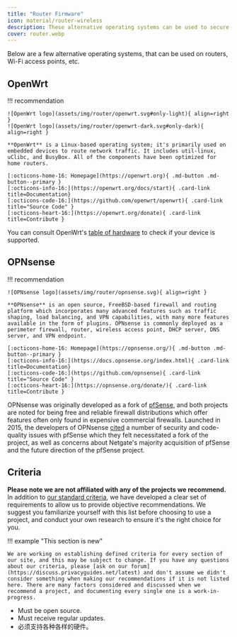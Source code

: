 ```yaml
---
title: "Router Firmware"
icon: material/router-wireless
description: These alternative operating systems can be used to secure your router or Wi-Fi access point.
cover: router.webp
---
```


Below are a few alternative operating systems, that can be used on routers, Wi-Fi access points, etc.

## OpenWrt

!!! recommendation

    ![OpenWrt logo](assets/img/router/openwrt.svg#only-light){ align=right }
    ![OpenWrt logo](assets/img/router/openwrt-dark.svg#only-dark){ align=right }
    
    **OpenWrt** is a Linux-based operating system; it's primarily used on embedded devices to route network traffic. It includes util-linux, uClibc, and BusyBox. All of the components have been optimized for home routers.
    
    [:octicons-home-16: Homepage](https://openwrt.org){ .md-button .md-button--primary }
    [:octicons-info-16:](https://openwrt.org/docs/start){ .card-link title=Documentation}
    [:octicons-code-16:](https://github.com/openwrt/openwrt){ .card-link title="Source Code" }
    [:octicons-heart-16:](https://openwrt.org/donate){ .card-link title=Contribute }

You can consult OpenWrt's [table of hardware](https://openwrt.org/toh/start) to check if your device is supported.

## OPNsense

!!! recommendation

    ![OPNsense logo](assets/img/router/opnsense.svg){ align=right }
    
    **OPNsense** is an open source, FreeBSD-based firewall and routing platform which incorporates many advanced features such as traffic shaping, load balancing, and VPN capabilities, with many more features available in the form of plugins. OPNsense is commonly deployed as a perimeter firewall, router, wireless access point, DHCP server, DNS server, and VPN endpoint.
    
    [:octicons-home-16: Homepage](https://opnsense.org/){ .md-button .md-button--primary }
    [:octicons-info-16:](https://docs.opnsense.org/index.html){ .card-link title=Documentation}
    [:octicons-code-16:](https://github.com/opnsense){ .card-link title="Source Code" }
    [:octicons-heart-16:](https://opnsense.org/donate/){ .card-link title=Contribute }

OPNsense was originally developed as a fork of [pfSense](https://en.wikipedia.org/wiki/PfSense), and both projects are noted for being free and reliable firewall distributions which offer features often only found in expensive commercial firewalls. Launched in 2015, the developers of OPNsense [cited](https://docs.opnsense.org/history/thefork.html) a number of security and code-quality issues with pfSense which they felt necessitated a fork of the project, as well as concerns about Netgate's majority acquisition of pfSense and the future direction of the pfSense project.

## Criteria

**Please note we are not affiliated with any of the projects we recommend.** In addition to [our standard criteria](about/criteria.md), we have developed a clear set of requirements to allow us to provide objective recommendations. We suggest you familiarize yourself with this list before choosing to use a project, and conduct your own research to ensure it's the right choice for you.

!!! example "This section is new"

    We are working on establishing defined criteria for every section of our site, and this may be subject to change. If you have any questions about our criteria, please [ask on our forum](https://discuss.privacyguides.net/latest) and don't assume we didn't consider something when making our recommendations if it is not listed here. There are many factors considered and discussed when we recommend a project, and documenting every single one is a work-in-progress.

- Must be open source.
- Must receive regular updates.
- 必须支持各种各样的硬件。
